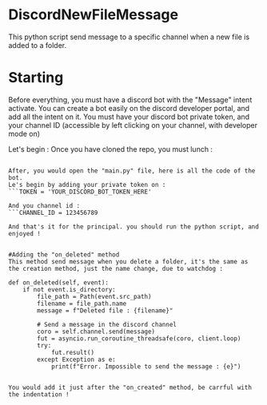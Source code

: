 # DiscordNewFileMessage
This python script send message to a specific channel when a new file is added to a folder.

# Starting
Before everything, you must have a discord bot with the "Message" intent activate. You can create a bot easily on the discord developer portal, and add all the intent on it.
You must have your discord bot private token, and your channel ID (accessible by left clicking on your channel, with developer mode on)


Let's begin : 
Once you have cloned the repo, you must lunch :
```pip install -r requirements.txt

After, you would open the "main.py" file, here is all the code of the bot.
Le's begin by adding your private token on : 
```TOKEN = 'YOUR_DISCORD_BOT_TOKEN_HERE'

And you channel id : 
```CHANNEL_ID = 123456789

And that's it for the principal. you should run the python script, and enjoyed !


#Adding the "on_deleted" method
This method send message when you delete a folder, it's the same as the creation method, just the name change, due to watchdog :
```    
    def on_deleted(self, event):
        if not event.is_directory:
            file_path = Path(event.src_path)
            filename = file_path.name
            message = f"Deleted file : {filename}"
            
            # Send a message in the discord channel
            coro = self.channel.send(message)
            fut = asyncio.run_coroutine_threadsafe(coro, client.loop)
            try:
                fut.result()
            except Exception as e:
                print(f"Error. Impossible to send the message : {e}")
```

You would add it just after the "on_created" method, be carrful with the indentation !
